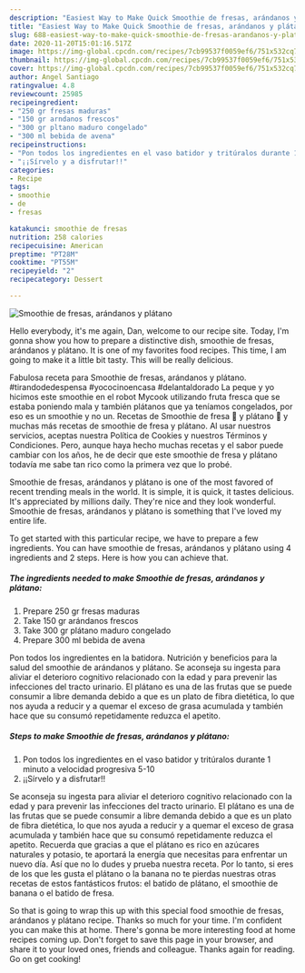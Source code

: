 ```yaml
---
description: "Easiest Way to Make Quick Smoothie de fresas, arándanos y plátano"
title: "Easiest Way to Make Quick Smoothie de fresas, arándanos y plátano"
slug: 688-easiest-way-to-make-quick-smoothie-de-fresas-arandanos-y-platano
date: 2020-11-20T15:01:16.517Z
image: https://img-global.cpcdn.com/recipes/7cb99537f0059ef6/751x532cq70/smoothie-de-fresas-arandanos-y-platano-foto-principal.jpg
thumbnail: https://img-global.cpcdn.com/recipes/7cb99537f0059ef6/751x532cq70/smoothie-de-fresas-arandanos-y-platano-foto-principal.jpg
cover: https://img-global.cpcdn.com/recipes/7cb99537f0059ef6/751x532cq70/smoothie-de-fresas-arandanos-y-platano-foto-principal.jpg
author: Angel Santiago
ratingvalue: 4.8
reviewcount: 25985
recipeingredient:
- "250 gr fresas maduras"
- "150 gr arndanos frescos"
- "300 gr pltano maduro congelado"
- "300 ml bebida de avena"
recipeinstructions:
- "Pon todos los ingredientes en el vaso batidor y tritúralos durante 1 minuto a velocidad progresiva 5-10"
- "¡¡Sírvelo y a disfrutar!!"
categories:
- Recipe
tags:
- smoothie
- de
- fresas

katakunci: smoothie de fresas 
nutrition: 258 calories
recipecuisine: American
preptime: "PT28M"
cooktime: "PT55M"
recipeyield: "2"
recipecategory: Dessert

---
```



![Smoothie de fresas, arándanos y plátano](https://img-global.cpcdn.com/recipes/7cb99537f0059ef6/751x532cq70/smoothie-de-fresas-arandanos-y-platano-foto-principal.jpg)

Hello everybody, it's me again, Dan, welcome to our recipe site. Today, I'm gonna show you how to prepare a distinctive dish, smoothie de fresas, arándanos y plátano. It is one of my favorites food recipes. This time, I am going to make it a little bit tasty. This will be really delicious.

Fabulosa receta para Smoothie de fresas, arándanos y plátano. #tirandodedespensa #yococinoencasa #delantaldorado La peque y yo hicimos este smoothie en el robot Mycook utilizando fruta fresca que se estaba poniendo mala y también plátanos que ya teníamos congelados, por eso es un smoothie y no un. Recetas de Smoothie de fresa 🍓 y plátano 🍌 y muchas más recetas de smoothie de fresa y plátano. Al usar nuestros servicios, aceptas nuestra Política de Cookies y nuestros Términos y Condiciones. Pero, aunque haya hecho muchas recetas y el sabor puede cambiar con los años, he de decir que este smoothie de fresa y plátano todavía me sabe tan rico como la primera vez que lo probé.

Smoothie de fresas, arándanos y plátano is one of the most favored of recent trending meals in the world. It is simple, it is quick, it tastes delicious. It's appreciated by millions daily. They're nice and they look wonderful. Smoothie de fresas, arándanos y plátano is something that I've loved my entire life.


To get started with this particular recipe, we have to prepare a few ingredients. You can have smoothie de fresas, arándanos y plátano using 4 ingredients and 2 steps. Here is how you can achieve that.

<!--inarticleads1-->

##### The ingredients needed to make Smoothie de fresas, arándanos y plátano:

1. Prepare 250 gr fresas maduras
1. Take 150 gr arándanos frescos
1. Take 300 gr plátano maduro congelado
1. Prepare 300 ml bebida de avena


Pon todos los ingredientes en la batidora. Nutrición y beneficios para la salud del smoothie de arándanos y plátano. Se aconseja su ingesta para aliviar el deterioro cognitivo relacionado con la edad y para prevenir las infecciones del tracto urinario. El plátano es una de las frutas que se puede consumir a libre demanda debido a que es un plato de fibra dietética, lo que nos ayuda a reducir y a quemar el exceso de grasa acumulada y también hace que su consumó repetidamente reduzca el apetito. 

<!--inarticleads2-->

##### Steps to make Smoothie de fresas, arándanos y plátano:

1. Pon todos los ingredientes en el vaso batidor y tritúralos durante 1 minuto a velocidad progresiva 5-10
1. ¡¡Sírvelo y a disfrutar!!


Se aconseja su ingesta para aliviar el deterioro cognitivo relacionado con la edad y para prevenir las infecciones del tracto urinario. El plátano es una de las frutas que se puede consumir a libre demanda debido a que es un plato de fibra dietética, lo que nos ayuda a reducir y a quemar el exceso de grasa acumulada y también hace que su consumó repetidamente reduzca el apetito. Recuerda que gracias a que el plátano es rico en azúcares naturales y potasio, te aportará la energía que necesitas para enfrentar un nuevo día. Así que no lo dudes y prueba nuestra receta. Por lo tanto, si eres de los que les gusta el plátano o la banana no te pierdas nuestras otras recetas de estos fantásticos frutos: el batido de plátano, el smoothie de banana o el batido de fresa. 

So that is going to wrap this up with this special food smoothie de fresas, arándanos y plátano recipe. Thanks so much for your time. I'm confident you can make this at home. There's gonna be more interesting food at home recipes coming up. Don't forget to save this page in your browser, and share it to your loved ones, friends and colleague. Thanks again for reading. Go on get cooking!
